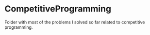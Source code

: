 # CompetitiveProgramming
Folder with most of the problems I solved so far related to competitive programming.
